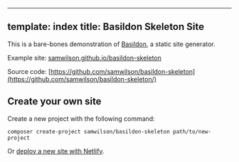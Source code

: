 ----
template: index
title: Basildon Skeleton Site
----

This is a bare-bones demonstration of [Basildon](https://basildon.netlify.app/), a static site generator.

Example site: [samwilson.github.io/basildon-skeleton](https://samwilson.github.io/basildon-skeleton/)

Source code: [https://github.com/samwilson/basildon-skeleton](https://github.com/samwilson/basildon-skeleton/)

## Create your own site

Create a new project with the following command:

    composer create-project samwilson/basildon-skeleton path/to/new-project

Or [deploy a new site with Netlify](https://app.netlify.com/start/deploy?repository=https://github.com/samwilson/basildon-skeleton).
